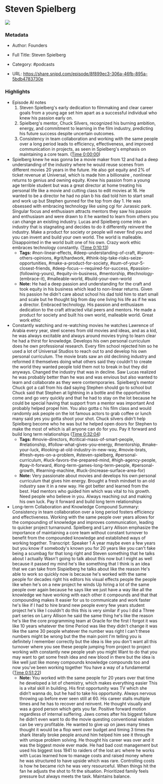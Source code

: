 # Steven Spielberg

![](https://wsrv.nl/?url=https%3A%2F%2Fimage.simplecastcdn.com%2Fimages%2F57933a1d-c5a9-4040-9aca-e766ae2ec0eb%2F721c2dd0-f766-4405-a701-dcd9179d4a5b%2F3000x3000%2F1495013501artwork.jpg%3Faid%3Drss_feed&w=100&h=100)

### Metadata

- Author: Founders
- Full Title: Steven Spielberg
- Category: #podcasts



- URL: https://share.snipd.com/episode/8f899ec3-306a-46fb-895a-5bdb4783730e

### Highlights

- Episode AI notes
  1. Steven Spielberg's early dedication to filmmaking and clear career goals from a young age set him apart as a successful individual who knew his passion early on.
  2. Spielberg's mentor, Chuck Silvers, recognized his burning ambition, energy, and commitment to learning in the film industry, predicting his future success despite uncertain outcomes.
  3. Consistency in team collaboration and working with the same people over a long period leads to efficiency, effectiveness, and improved communication in projects, as seen in Spielberg's emphasis on maintaining a core team. ([Time 0:00:00](https://share.snipd.com/episode-takeaways/ca9b3ecd-4d10-4812-a0e6-7605476eba8e))
- Spielberg knew he was gonna be a movie maker from 12 and had a deep understanding of the industry where he would reuse scenes from different movies 20 years in the future. He also got equity and 2% of ticket revenue at Universal, which is made him a billionaire , nonlinear returns to genius and owning equity. Knew his passion from a young age terrible student but was a great director at home treating his personal life like a movie and cutting class to edit movies at 16. He wanted to be a director he had no plan b his dad told him to start small and work up but Stephen gunned for the top from day 1. He was obsessed with embracing technology like using cgi for Jurassic park. Singular focus and enthusiasm attracts mentors they saw his passion and enthusiasm and were drawn to it he wanted to learn from others you can change an existing industry. Lucas and Spielberg come into an industry that is stagnating and decides to do it differently reinvent the industry. Make a product for society or people will never find you and you can invent and build your own world. The world is malleable. Disappointed in the world built one of his own. Crazy work ethic embraces technology constantly. ([Time 0:10:13](https://share.snipd.com/snip/7b111e48-23b6-45a4-8661-34f0125e171f))
    - **Tags:** #non-linear-effects, #deep-understanding-of-craft, #ignore-others-opinions, #grit/hardwork, #think-big-take-risks-seize-opportunities, #make-a-product-for-society, #sum-of-your-5-closest-friends, #deep-focus-=-required-for-success, #passion-(following-yours), #equity-in-business, #mentorship, #technology-(embrace-it), #malleable-world, #build-your-own-world
    - **Note:** He had a deep passion and understanding for the craft and took equity in his business which lead to non-linear returns. Given his passion he didn't care about school his dad told him to start small and scale but he thought big from day one living his life as if he was a director. Embraced technology. His passion and enthusiasm dedication to the craft attracted vital peers and mentors. He made a product for society and built his own world, malleable world. Great work ethic
- Constantly watching and re-watching movies he watches Lawrence of Arabia every year, steel scenes from old movies and ideas, and as a kid, he was always excitable and always around movies trying to learn clear he had a thirst for knowledge. Develops his own personal curriculum does he own professional research. Every film school rejected him so he used a lot of Universal Studios to reach out to and develop his own personal curriculum. The movie brats saw an old declining industry and reformed it themselves doing what others said they couldn’t to create the world they wanted people told them not to break in but they did anyways. Changed the industry that was in decline. Saw Lucas realized he was probably better than he was and was envious but also wanted to learn and collaborate as they were contemporaries. Spielberg’s mentor Chuck got a call from his dad saying Stephen should go to school but Chuck said that Stephen at lightning in a bottle and the opportunities come and go very quickly and that he had to stay on the lot because he could be special having that support from a mentor was important And probably helped propel him. You also gotta c his film class and would randomly ask people on the lot famous actors to grab coffee or lunch many said yes you gotta shoot your shot. Chuck silvers didn’t help Spielberg become who he was but he helped open doors for Stephen to make the most of which is all anyone can do for you. Pay it forward and build long term relationships ([Time 0:32:04](https://share.snipd.com/snip/0cd809ae-942b-47be-bace-c9d833ce839f))
    - **Tags:** #movie-directors, #critical-mass-of-smart-people, #relationship, #follow-what-gives-you-energy, #mentorship, #make-your-luck, #looking-at-old-industry-in-new-way, #movie-brats, #fresh-eyes-on-a-problem, #steven-spielberg, #personal-curriculum, #luck-favors-the-prepared-mind, #high-agency-people, #pay-it-forward, #long-term-games-long-term-people, #personal-growth, #learning-machine, #luck-(increase-surface-area-for)
    - **Note:** Very passionate about movies and develops his own personal curriculum that gives him energy. Brought a fresh mindset to an old industry saw it in a new way. He got better and learned from the best. Had mentors who guided him which was vital to his growth. Need people who believe in you. Always reaching out and making his own luck. Pay it forward and build long term relationships
- Long-term Collaboration and Knowledge Compound
  Summary:
  Consistency in team collaboration over a long period fosters efficiency and effectiveness.
  Working with the same people over years allows for the compounding of knowledge and improves communication, leading to quicker project turnaround. Spielberg and Larry Allison emphasize the importance of maintaining a core team without constant turnover to benefit from the compounded knowledge and established ways of working together.
  Transcript:
  Speaker 1
  A year maybe even a few years but you know if somebody's known you for 20 years like you can't fake being a scumbag for that long right and Steven something that he talks about I actually Wasn't going to talk about this now but I might as well because it passed my mind he's like something that I think is an idea that we can take from Sispielberg he talks about like the reason He's able to work so quickly now is because he's worked with the same people for decades right his editors his visual effects people the people like when he's on a new project he winds Up hiring a lot of the same people over again because he says like we just have a way like all the knowledge we have working with each other it compounds and that that compounding makes It easier for us to communicate and work faster he's like if I had to hire brand new people every few years student project he's like I couldn't do this this is very similar if you I did a Three part series on Larry Allison he said the same thing he's like the reason he's like the core programming team at Oracle for the first I forgot it was like 10 years whatever the time Period was like they didn't change it was like the same 30 people whatever the number was right I can't these numbers might be wrong but the the main point I'm telling you is definitely I remember correctly but the idea is like you don't want all this turnover where you see these people jumping from project to project working with constantly new people yeah you might Want to do that you may want to get some fresh idea and new blood in there but the idea is like well just like money compounds knowledge compounds too and now you've been working together You have a way of a fundamental ([Time 0:51:22](https://share.snipd.com/snip/203cc58d-ba2a-4044-bedc-c67f6a84ac78))
    - **Note:** You worked with the same people for 20 years over that time he developed a lot of chemistry, which makes everything easier This is a vital skill in building. His first opportunity was TV which she didn’t wanna do, but he had to take his opportunity. Always nervous throwing up before ever seen still at 60. His career stalls multiple times and he has to recover and reinvent. He thought visually and was a good person which gets you far. Positive forward motion regardless of internal suffering. Jaws comes after his biggest failure he didn’t even want to do the movie questing conventional wisdom can be very profitable. He wanted to give up on jaws many times thought it would be a flop went over budget and timing 3 times the shark literally broke people around him helped him see it through with unique problem solving. He thought his career was over and it was the biggest movie ever made. He had bad cost management but used his biggest loss 1941 to raiders of the lost arc where he works with Lucas learned how to manage costs and raised money where he was structured to have upside which was rare. Controlling costs is how he became rich he was very resourceful. When things hit the fan he adjusts the shot to fit the situation. Prioritized family feels pressure but always meets the task. Maintains balance.
